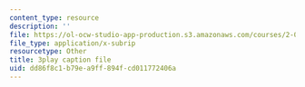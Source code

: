 ```yaml
---
content_type: resource
description: ''
file: https://ol-ocw-studio-app-production.s3.amazonaws.com/courses/2-003sc-engineering-dynamics-fall-2011/dd86f8c1b79ea9ff894fcd011772406a_fK9AGvLf3yw.srt
file_type: application/x-subrip
resourcetype: Other
title: 3play caption file
uid: dd86f8c1-b79e-a9ff-894f-cd011772406a
---
```

